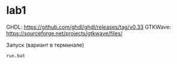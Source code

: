 # lab1

GHDL: https://github.com/ghdl/ghdl/releases/tag/v0.33
GTKWave: https://sourceforge.net/projects/gtkwave/files/

Запуск (вариант в терминале)
```[bash]
run.bat
```